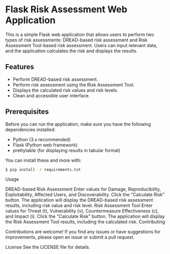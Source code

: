 # Flask Risk Assessment Web Application

This is a simple Flask web application that allows users to perform two types of risk assessments: DREAD-based risk assessment and Risk Assessment Tool-based risk assessment. Users can input relevant data, and the application calculates the risk and displays the results.

## Features

- Perform DREAD-based risk assessment.
- Perform risk assessment using the Risk Assessment Tool.
- Displays the calculated risk values and risk levels.
- Clean and accessible user interface.

## Prerequisites

Before you can run the application, make sure you have the following dependencies installed:

- Python (3.x recommended)
- Flask (Python web framework)
- prettytable (for displaying results in tabular format)

You can install these and more with:

```bash
$ pip install -r requirements.txt
```

Usage

DREAD-based Risk Assessment
Enter values for Damage, Reproducibility, Exploitability, Affected Users, and Discoverability.
Click the "Calculate Risk" button.
The application will display the DREAD-based risk assessment results, including risk value and risk level.
Risk Assessment Tool
Enter values for Threat (t), Vulnerability (v), Countermeasure Effectiveness (c), and Impact (i).
Click the "Calculate Risk" button.
The application will display the Risk Assessment Tool results, including the calculated risk.
Contributing

Contributions are welcome! If you find any issues or have suggestions for improvements, please open an issue or submit a pull request.

License
See the LICENSE file for details.
